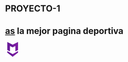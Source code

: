 # PROYECTO-1

# [as](http://as.com) la mejor pagina deportiva


![alt text](https://github.com/adam-p/markdown-here/raw/master/src/common/images/icon48.png "Logo Title Text 1")

